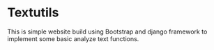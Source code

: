 # Textutils

This is simple website build using Bootstrap and django framework to implement some basic analyze text functions.
